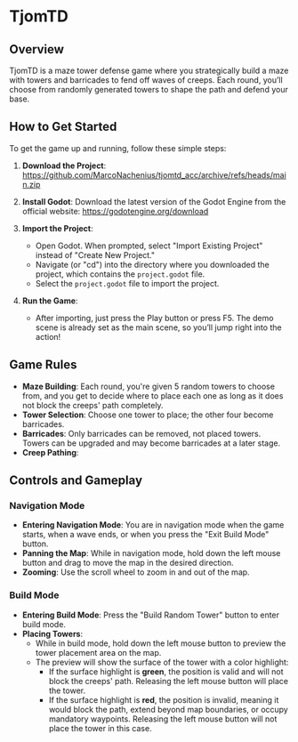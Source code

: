 # TjomTD

## Overview

TjomTD is a maze tower defense game where you strategically build a maze with towers and barricades to fend off waves of creeps. Each round, you’ll choose from randomly generated towers to shape the path and defend your base.

## How to Get Started

To get the game up and running, follow these simple steps:

1. **Download the Project**: https://github.com/MarcoNachenius/tjomtd_acc/archive/refs/heads/main.zip

2. **Install Godot**: Download the latest version of the Godot Engine from the official website: https://godotengine.org/download

3. **Import the Project**:
   - Open Godot. When prompted, select "Import Existing Project" instead of "Create New Project."
   - Navigate (or "cd") into the directory where you downloaded the project, which contains the `project.godot` file.
   - Select the `project.godot` file to import the project.

4. **Run the Game**:
   - After importing, just press the Play button or press F5. The demo scene is already set as the main scene, so you’ll jump right into the action!

## Game Rules

- **Maze Building**: Each round, you're given 5 random towers to choose from, and you get to decide where to place each one as long as it does not block the creeps' path completely.
- **Tower Selection**: Choose one tower to place; the other four become barricades.
- **Barricades**: Only barricades can be removed, not placed towers. Towers can be upgraded and may become barricades at a later stage.
- **Creep Pathing**:


## Controls and Gameplay

### Navigation Mode
- **Entering Navigation Mode**: You are in navigation mode when the game starts, when a wave ends, or when you press the "Exit Build Mode" button.
- **Panning the Map**: While in navigation mode, hold down the left mouse button and drag to move the map in the desired direction.
- **Zooming**: Use the scroll wheel to zoom in and out of the map.

### Build Mode
- **Entering Build Mode**: Press the "Build Random Tower" button to enter build mode.
- **Placing Towers**:
  - While in build mode, hold down the left mouse button to preview the tower placement area on the map.
  - The preview will show the surface of the tower with a color highlight:
    - If the surface highlight is **green**, the position is valid and will not block the creeps' path. Releasing the left mouse button will place the tower.
    - If the surface highlight is **red**, the position is invalid, meaning it would block the path, extend beyond map boundaries, or occupy mandatory waypoints. Releasing the left mouse button will not place the tower in this case.
